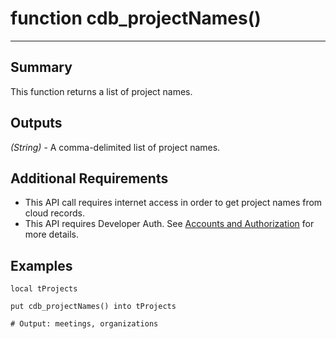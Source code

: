 # function cdb_projectNames()
---
## Summary
This function returns a list of project names.

## Outputs
*(String)* - A comma-delimited list of project names.

## Additional Requirements
* This API call requires internet access in order to get project names from cloud records.
* This API requires Developer Auth. See [Accounts and Authorization](AddingUsers.md) for more details.

## Examples
```livecodeserver
local tProjects

put cdb_projectNames() into tProjects

# Output: meetings, organizations
```
